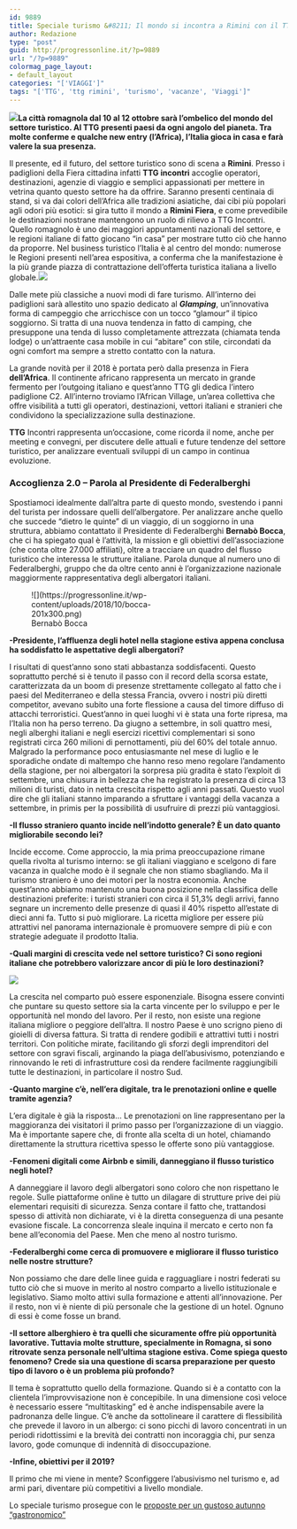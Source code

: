 ```yaml
---
id: 9889
title: Speciale turismo &#8211; Il mondo si incontra a Rimini con il TTG. Pt. 2
author: Redazione
type: "post"
guid: http://progressonline.it/?p=9889
url: "/?p=9889"
colormag_page_layout:
- default_layout
categories: "['VIAGGI']"
tags: "['TTG', 'ttg rimini', 'turismo', 'vacanze', 'Viaggi']"
---
```


**![](https://progressonline.it/wp-content/uploads/2018/10/1535527349ba576f1cebf19e13225cdd498927d7a4-300x225.png)La città romagnola dal 10 al 12 ottobre sarà l’ombelico del mondo del settore turistico. Al TTG presenti paesi da ogni angolo del pianeta. Tra molte conferme e qualche new entry (l’Africa), l’Italia gioca in casa e farà valere la sua presenza.**

Il presente, ed il futuro, del settore turistico sono di scena a **Rimini**. Presso i padiglioni della Fiera cittadina infatti **TTG incontri** accoglie operatori, destinazioni, agenzie di viaggio e semplici appassionati per mettere in vetrina quanto questo settore ha da offrire. Saranno presenti centinaia di stand, si va dai colori dell’Africa alle tradizioni asiatiche, dai cibi più popolari agli odori più esotici: si gira tutto il mondo a **Rimini Fiera**, e come prevedibile le destinazioni nostrane mantengono un ruolo di rilievo a TTG Incontri. Quello romagnolo è uno dei maggiori appuntamenti nazionali del settore, e le regioni italiane di fatto giocano “in casa” per mostrare tutto ciò che hanno da proporre. Nel business turistico l’Italia è al centro del mondo: numerose le Regioni presenti nell’area espositiva, a conferma che la manifestazione è la più grande piazza di contrattazione dell’offerta turistica italiana a livello globale.![](https://progressonline.it/wp-content/uploads/2018/10/foto-sfocata-300x169.jpeg)

Dalle mete più classiche a nuovi modi di fare turismo. All’interno dei padiglioni sarà allestito uno spazio dedicato al ***Glamping***, un’innovativa forma di campeggio che arricchisce con un tocco “glamour” il tipico soggiorno. Si tratta di una nuova tendenza in fatto di camping, che presuppone una tenda di lusso completamente attrezzata (chiamata tenda lodge) o un’attraente casa mobile in cui “abitare” con stile, circondati da ogni comfort ma sempre a stretto contatto con la natura.

La grande novità per il 2018 è portata però dalla presenza in Fiera **dell’Africa**. Il continente africano rappresenta un mercato in grande fermento per l’outgoing italiano e quest’anno TTG gli dedica l’intero padiglione C2. All’interno troviamo l’African Village, un’area collettiva che offre visibilità a tutti gli operatori, destinazioni, vettori italiani e stranieri che condividono la specializzazione sulla destinazione.

**TTG** Incontri rappresenta un’occasione, come ricorda il nome, anche per meeting e convegni, per discutere delle attuali e future tendenze del settore turistico, per analizzare eventuali sviluppi di un campo in continua evoluzione.

### **Accoglienza 2.0 – Parola al Presidente di Federalberghi**

Spostiamoci idealmente dall’altra parte di questo mondo, svestendo i panni del turista per indossare quelli dell’albergatore. Per analizzare anche quello che succede “dietro le quinte” di un viaggio, di un soggiorno in una struttura, abbiamo contattato il Presidente di Federalberghi **Bernabò Bocca**, che ci ha spiegato qual è l’attività, la mission e gli obiettivi dell’associazione (che conta oltre 27.000 affiliati), oltre a tracciare un quadro del flusso turistico che interessa le strutture italiane. Parola dunque al numero uno di Federalberghi, gruppo che da oltre cento anni è l’organizzazione nazionale maggiormente rappresentativa degli albergatori italiani.

<figure aria-describedby="caption-attachment-9790" class="wp-caption alignleft" id="attachment_9790" style="width: 306px">![](https://progressonline.it/wp-content/uploads/2018/10/bocca-201x300.png)<figcaption class="wp-caption-text" id="caption-attachment-9790">Bernabò Bocca</figcaption></figure>

**-Presidente, l’affluenza degli hotel nella stagione estiva appena conclusa ha soddisfatto le aspettative degli albergatori?**

I risultati di quest’anno sono stati abbastanza soddisfacenti. Questo soprattutto perché si è tenuto il passo con il record della scorsa estate, caratterizzata da un boom di presenze strettamente collegato al fatto che i paesi del Mediterraneo e della stessa Francia, ovvero i nostri più diretti competitor, avevano subito una forte flessione a causa del timore diffuso di attacchi terroristici. Quest’anno in quei luoghi vi è stata una forte ripresa, ma l’Italia non ha perso terreno. Da giugno a settembre, in soli quattro mesi, negli alberghi italiani e negli esercizi ricettivi complementari si sono registrati circa 260 milioni di pernottamenti, più del 60% del totale annuo. Malgrado la performance poco entusiasmante nel mese di luglio e le sporadiche ondate di maltempo che hanno reso meno regolare l’andamento della stagione, per noi albergatori la sorpresa più gradita è stato l’exploit di settembre, una chiusura in bellezza che ha registrato la presenza di circa 13 milioni di turisti, dato in netta crescita rispetto agli anni passati. Questo vuol dire che gli italiani stanno imparando a sfruttare i vantaggi della vacanza a settembre, in primis per la possibilità di usufruire di prezzi più vantaggiosi.

**-Il flusso straniero quanto incide nell’indotto generale? È un dato quanto migliorabile secondo lei?**

Incide eccome. Come approccio, la mia prima preoccupazione rimane quella rivolta al turismo interno: se gli italiani viaggiano e scelgono di fare vacanza in qualche modo è il segnale che non stiamo sbagliando. Ma il turismo straniero è uno dei motori per la nostra economia. Anche quest’anno abbiamo mantenuto una buona posizione nella classifica delle destinazioni preferite: i turisti stranieri con circa il 51,3% degli arrivi, fanno segnare un incremento delle presenze di quasi il 40% rispetto all’estate di dieci anni fa. Tutto si può migliorare. La ricetta migliore per essere più attrattivi nel panorama internazionale è promuovere sempre di più e con strategie adeguate il prodotto Italia.

**-Quali margini di crescita vede nel settore turistico? Ci sono regioni italiane che potrebbero valorizzare ancor di più le loro destinazioni?**

![](https://progressonline.it/wp-content/uploads/2018/10/federalberghi-600-300x150.png)

La crescita nel comparto può essere esponenziale. Bisogna essere convinti che puntare su questo settore sia la carta vincente per lo sviluppo e per le opportunità nel mondo del lavoro. Per il resto, non esiste una regione italiana migliore o peggiore dell’altra. Il nostro Paese è uno scrigno pieno di gioielli di diversa fattura. Si tratta di rendere godibili e attrattivi tutti i nostri territori. Con politiche mirate, facilitando gli sforzi degli imprenditori del settore con sgravi fiscali, arginando la piaga dell’abusivismo, potenziando e rinnovando le reti di infrastrutture così da rendere facilmente raggiungibili tutte le destinazioni, in particolare il nostro Sud.

**-Quanto margine c’è, nell’era digitale, tra le prenotazioni online e quelle tramite agenzia?**

L’era digitale è già la risposta… Le prenotazioni on line rappresentano per la maggioranza dei visitatori il primo passo per l’organizzazione di un viaggio. Ma è importante sapere che, di fronte alla scelta di un hotel, chiamando direttamente la struttura ricettiva spesso le offerte sono più vantaggiose.

**-Fenomeni digitali come Airbnb e simili, danneggiano il flusso turistico negli hotel?**

A danneggiare il lavoro degli albergatori sono coloro che non rispettano le regole. Sulle piattaforme online è tutto un dilagare di strutture prive dei più elementari requisiti di sicurezza. Senza contare il fatto che, trattandosi spesso di attività non dichiarate, vi è la diretta conseguenza di una pesante evasione fiscale. La concorrenza sleale inquina il mercato e certo non fa bene all’economia del Paese. Men che meno al nostro turismo.

**-Federalberghi come cerca di promuovere e migliorare il flusso turistico nelle nostre strutture?**

Non possiamo che dare delle linee guida e ragguagliare i nostri federati su tutto ciò che si muove in merito al nostro comparto a livello istituzionale e legislativo. Siamo molto attivi sulla formazione e attenti all’innovazione. Per il resto, non vi è niente di più personale che la gestione di un hotel. Ognuno di essi è come fosse un brand.

**-Il settore alberghiero è tra quelli che sicuramente offre più opportunità lavorative. Tuttavia molte strutture, specialmente in Romagna, si sono ritrovate senza personale nell’ultima stagione estiva. Come spiega questo fenomeno? Crede sia una questione di scarsa preparazione per questo tipo di lavoro o è un problema più profondo?**

Il tema è soprattutto quello della formazione. Quando si è a contatto con la clientela l’improvvisazione non è concepibile. In una dimensione così veloce è necessario essere “multitasking” ed è anche indispensabile avere la padronanza delle lingue. C’è anche da sottolineare il carattere di flessibilità che prevede il lavoro in un albergo: ci sono picchi di lavoro concentrati in un periodi ridottissimi e la brevità dei contratti non incoraggia chi, pur senza lavoro, gode comunque di indennità di disoccupazione.

**-Infine, obiettivi per il 2019?**

Il primo che mi viene in mente? Sconfiggere l’abusivismo nel turismo e, ad armi pari, diventare più competitivi a livello mondiale.

Lo speciale turismo prosegue con le [proposte per un gustoso autunno “gastronomico”](https://progressonline.it/speciale-turismo-mondo-si-incontra-rimini-ttg-pt-3/)